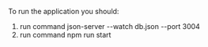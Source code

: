 To run the application you should:

1. run command json-server --watch db.json --port 3004
2. run command npm run start
